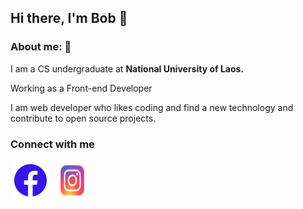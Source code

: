 <h2>Hi there, I'm Bob 👋 </h2> 

<div style="margin: 12px 0;">
    <!-- <div></div> -->
</div>

### About me: 👻

<p>I am a CS undergraduate at  <strong>National University of Laos.</strong> </p>
<p>Working as a Front-end Developer</p>

<p>I am web developer who likes coding and find a new technology and contribute to open source projects. </p>

### Connect with me

<div style="display: flex; gap: 10px;">
    <img src="./images/facebook-icon.png" alt="facebook" />
    <img src="./images/Instagram-icon.png" alt="instagram" />
</div>
